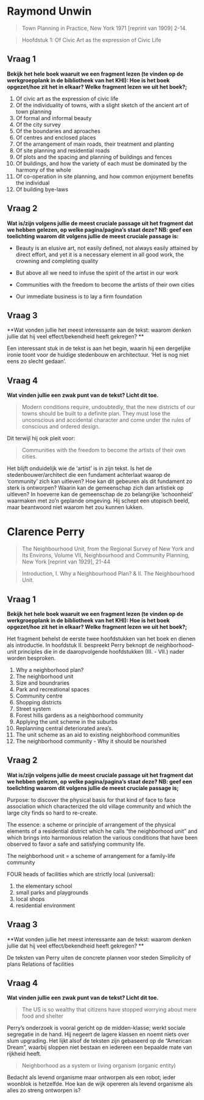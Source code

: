 # Raymond Unwin 

> Town Planning in Practice, New York 1971 [reprint van 1909] 2-14. 

> Hoofdstuk 1:  Of Civic Art as the expression of Civic Life

## Vraag 1

**Bekijk het hele boek waaruit we een fragment lezen (te vinden op de werkgroepplank in de bibliotheek van het KHI): Hoe is het boek opgezet/hoe zit het in elkaar? Welke fragment lezen we uit het boek?;**

1. Of civic art as the expression of civic life
2. Of the individuality of towns, with a slight sketch of the ancient art of town planning
3. Of formal and informal beauty
4. Of the city survey
5. Of the boundaries and aproaches
6. Of centres and enclosed places
7. Of the arrangement of main roads, their treatment and planting
8. Of site planning and residential roads
9. Of plots and the spacing and planning of buildings and fences
10. Of buildings, and how the variety of each must be dominated by the harmony of the whole
11. Of co-operation in site planning, and how common enjoyment benefits the individual
12. Of building bye-laws


## Vraag 2

**Wat is/zijn volgens jullie de meest cruciale passage uit het fragment dat we hebben gelezen, op welke pagina/pagina’s staat deze? NB: geef een toelichting waarom dit volgens jullie de meest cruciale passage is:**
 
 
- Beauty is an elusive art, not easily defined, not always easily attained by direct effort, and yet it is a necessary element in all good work, the crowning and completing quality
 
- But above all we need to infuse the spirit of the artist in our work
 
- Communities with the freedom to become the artists of their own cities
  
- Our immediate business is to lay a firm foundation

## Vraag 3

**Wat vonden jullie het meest interessante aan de tekst: waarom denken jullie dat hij veel effect/bekendheid heeft gekregen? **

Een interessant stuk in de tekst is aan het begin, waarin hij een dergelijke ironie toont voor de huidige stedenbouw en architectuur. ‘Het is nog niet eens zo slecht gedaan’. 

## Vraag 4

**Wat vinden jullie een zwak punt van de tekst? Licht dit toe.**

> Modern conditions require, undoubtedly, that the new districts of our towns should be built to a definite plan. They must lose the unconscious and accidental character and come under the rules of conscious and ordered design.

Dit terwijl hij ook pleit voor:  

> Communities with the freedom to become the artists of their own cities.

Het blijft onduidelijk wie de ‘artist’ is in zijn tekst. Is het de stedenbouwer/architect die een fundament achterlaat waarop de ‘community’ zich kan uitleven? Hoe kan dit gebeuren als dit fundament zo sterk is ontworpen? Waarin kan de gemeenschap zich dan artistiek op uitleven? In hoeverre kan de gemeenschap de zo belangrijke ‘schoonheid’ waarmaken met zo’n geplande omgeving. 
Hij schept een utopisch beeld, maar beantwoord niet waarom het zou kunnen lukken. 


# Clarence Perry 

> The Neighbourhood Unit, from the Regional Survey of New York and Its Environs, Volume VII, Neighbourhood and Community Planning, New York [reprint van 1929], 21-44

> Introduction, I. Why a Neighbourhood Plan? & II. The Neighbourhood Unit.

## Vraag 1

**Bekijk het hele boek waaruit we een fragment lezen (te vinden op de werkgroepplank in de bibliotheek van het KHI): Hoe is het boek opgezet/hoe zit het in elkaar? Welke fragment lezen we uit het boek?;**

Het fragment behelst de eerste twee hoofdstukken van het boek en dienen als introductie. In hoofdstuk II. bespreekt Perry beknopt de neighborhood-unit principles die in de daaropvolgende hoofdstukken (III. - VII.) nader worden besproken. 
 
1. Why a neighborhood plan?
2. The neighborhood unit
3. Size and boundraries
4. Park and recreational spaces
5. Community centre
6. Shopping districts
7. Street system
8. Forest hills gardens as a neighborhood community
9. Applying the unit scheme in the suburbs
10. Replanning central deteriorated area’s.
11. The unit scheme as an aid to existing neighborhood communities
12. The neighborhood community - Why it should be nourished

## Vraag 2

**Wat is/zijn volgens jullie de meest cruciale passage uit het fragment dat we hebben gelezen, op welke pagina/pagina’s staat deze? NB: geef een toelichting waarom dit volgens jullie de meest cruciale passage is;**

Purpose: to discover the physical basis for that kind of face to face association which characterized the old village community and which the large city finds so hard to re-create.

The essence: a scheme or principle of arrangement of the physical elements of a residential district which he calls “the neighborhood unit” and which brings into harmonious relation the various conditions that have been observed to favor a safe and satisfying community life. 

The neighborhood unit = a scheme of arrangement for a family-life community 

FOUR heads of facilities which are strictly local (universal):

1. the elementary school
2. small parks and playgrounds
3. local shops
4. residential environment

## Vraag 3

**Wat vonden jullie het meest interessante aan de tekst: waarom denken jullie dat hij veel effect/bekendheid heeft gekregen? ** 

De teksten van Perry uiten de concrete plannen voor steden
Simplicity of plans 
Relations of facilities

## Vraag 4

**Wat vinden jullie een zwak punt van de tekst? Licht dit toe.**

> The US is so wealthy that citizens have stopped worrying about mere food and shelter

Perry’s onderzoek is vooral gericht op de midden-klasse; werkt sociale segregatie in de hand. Hij negeert de lagere klassen en noemt niets over slum upgrading. Het lijkt alsof de teksten zijn gebaseerd op de “American Dream”, waarbij sloppen niet bestaan en iedereen een bepaalde mate van rijkheid heeft. 

> Neighborhood as a system or living organism (organic entity)

Bedacht als levend organisme maar ontworpen als een robot; ieder woonblok is hetzelfde. Hoe kan de wijk opereren als levend organisme als alles zo streng ontworpen is?









 




